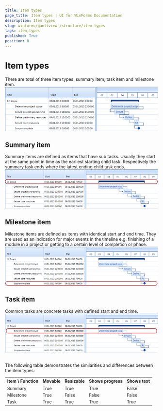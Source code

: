 ```yaml
---
title: Item types
page_title: Item types | UI for WinForms Documentation
description: Item types
slug: winforms/ganttview-/structure/item-types
tags: item,types
published: True
position: 0
---
```


# Item types



There are total of three item types: summary item, task item and milestone item.![ganttview-structure-item-types 001](images/ganttview-structure-item-types001.png)

## Summary item

Summary items are defined as items that have sub tasks. Usually they start at the same 
          point in time as the earliest starting child task. Respectively the summary task ends where the latest ending child task ends.
        ![ganttview-structure-item-types 002](images/ganttview-structure-item-types002.png)

## Milestone item

Milestone items are defined as items with identical start and end time. They are used as an indication for major events in the 
          timeline e.g. finishing of a module in a project or getting to a certain level of completion or phase.
        ![ganttview-structure-item-types 003](images/ganttview-structure-item-types003.png)

## Task item

Common tasks are concrete tasks with defined start and end time.![ganttview-structure-item-types 004](images/ganttview-structure-item-types004.png)

## 

The following table demonstrates the similarities and differences between the item types:
        


| Item \ Function | Movable | Resizable | Shows progress | Shows text |
| ------ | ------ | ------ | ------ | ------ |
|Summary|True|True|True|False|
|Milestone|True|False|False|False|
|Task|True|True|True|True|
